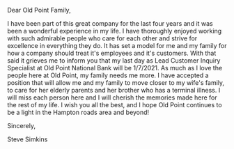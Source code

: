Dear Old Point Family, 

I have been part of this great company for the last four years and it was been a wonderful experience in my life. I have thoroughly enjoyed working with such admirable people who care for each other and strive for excellence in everything they do. It has set a model for me and my family for how a company should treat it's employees and it's customers. With that said it grieves me to inform you that my last day as Lead Customer Inquiry Specialist at Old Point National Bank will be 1/7/2021. As much as I love the people here at Old Point, my family needs me more. I have accepted a position that will allow me and my family to move closer to my wife's family, to care for her elderly parents and her brother who has a terminal illness. I will miss each person here and I will cherish the memories made here for the rest of my life. I wish you all the best, and I hope Old Point continues to be a light in the Hampton roads area and beyond!

Sincerely, 

Steve Simkins
